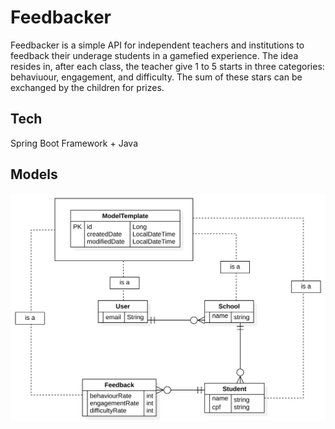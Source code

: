 # Feedbacker
Feedbacker is a simple API for independent teachers and institutions to feedback their underage students in a gamefied experience. 
The idea resides in, after each class, the teacher give 1 to 5 starts in three categories: behaviuour, engagement, and difficulty. The sum of these stars can be exchanged by the children for prizes. 


## Tech 
Spring Boot Framework + Java

## Models
![image](https://github.com/CordeiroAndre/Feedbacker/blob/main/Diagrams/ER%20Diagram.svg)



